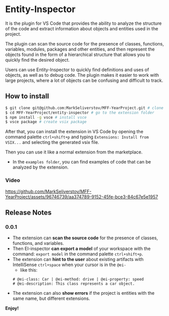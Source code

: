 # Entity-Inspector

It is the plugin for VS Code that provides the ability to analyze the structure of the code and extract information about objects and entities used in the project.

The plugin can scan the source code for the presence of classes, functions, variables, modules, packages and other entities, and then represent the objects found in the form of a hierarchical structure that allows you to quickly find the desired object.

Users can use Entity-Inspector to quickly find definitions and uses of objects, as well as to debug code. The plugin makes it easier to work with large projects, where a lot of objects can be confusing and difficult to track.

## How to install

```bash
$ git clone git@github.com:MarkSeliverstov/MFF-YearProject.git # clone the repository
$ cd MFF-YearProject/entity-inspector # go to the extension folder
$ npm install -g vsce # install vsce
$ vsce package # create vsix package
```

After that, you can install the extension in VS Code by opening the command palette `ctrl+shift+p` and typing `Extensions: Install from VSIX...` and selecting the generated vsix file. 

Then you can use it like a normal extension from the marketplace.

- In the `examples folder`, you can find examples of code that can be analyzed by the extension.

### Video

https://github.com/MarkSeliverstov/MFF-YearProject/assets/96746739/aa374789-9152-45fe-bce3-84c67e5e1957

## Release Notes

### 0.0.1

- The extension can **scan the source code** for the presence of classes, functions, and variables. 
- Then EI-inspector **can export a model** of your workspace with the command: `export model` in the command palette `ctrl+shift+p`.
- The extension can **hint to the user** about existing artifacts with IntelliSense `ctrl+space` when your cursor is in the `@ei-`
    - like this:
    ```
    # @ei-class: Car | @ei-method: drive | @ei-property: speed
    # @ei-description: This class represents a car object.
    ```
- The extension can also **show errors** if the project is entities with the same name, but different extensions.


**Enjoy!**
